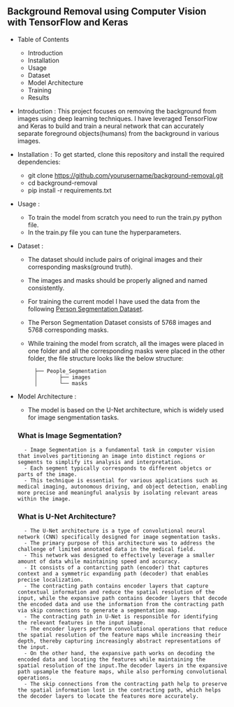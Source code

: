 ## Background Removal using Computer Vision with TensorFlow and Keras 

* Table of Contents
    - Introduction
    - Installation
    - Usage
    - Dataset
    - Model Architecture
    - Training
    - Results

* Introduction :
    This project focuses on removing the background from images using deep learning techniques. I have leveraged TensorFlow and Keras to build and train a neural network that can accurately separate foreground objects(humans) from the background in various images.

* Installation :
    To get started, clone this repository and install the required dependencies:
    - git clone https://github.com/yourusername/background-removal.git
    - cd background-removal
    - pip install -r requirements.txt

* Usage :
    - To train the model from scratch you need to run the train.py python file.
    - In the train.py file you can tune the hyperparameters.

* Dataset :
    - The dataset should include pairs of original images and their corresponding masks(ground truth).
    - The images and masks should be properly aligned and named consistently.
    - For training the current model I have used the data from the following [Person Segmentation Dataset](https://www.kaggle.com/datasets/nikhilroxtomar/person-segmentation?resource=download).
    - The Person Segmentation Dataset consists of 5768 images and 5768 corresponding masks.
    - While training the model from scratch, all the images were placed in one folder and all the corresponding masks were placed in the other folder, the file structure looks like the below structure:

            ├── People_Segmentation
            │       ├── images
            │       └── masks

* Model Architecture :
    - The model is based on the U-Net architecture, which is widely used for image sengmentation tasks.

    ### What is Image Segmentation?
        - Image Segmentation is a fundamental task in computer vision that involves partitioning an image into distinct regions or segments to simplify its analysis and interpretation.
        - Each segment typically corresponds to different objetcs or parts of the image.
        - This technique is essential for various applications such as medical imaging, autonomous driving, and object detection, enabling more precise and meaningful analysis by isolating relevant areas within the image.

    ### What is U-Net Architecture?
        - The U-Net architecture is a type of convolutional neural network (CNN) specifically designed for image segmentation tasks.
        - The primary purpose of this architecture was to address the challenge of limited annotated data in the medical field.
        - This network was designed to effectively leverage a smaller amount of data while maintaining speed and accuracy.
        - It consists of a contarcting path (encoder) that captures context and a symmetric expanding path (decoder) that enables precise localization.
        - The contracting path contains encoder layers that capture contextual information and reduce the spatial resolution of the input, while the expansive path contains decoder layers that decode the encoded data and use the information from the contracting path via skip connections to generate a segmentation map.
        - The contracting path in U-Net is responsible for identifying the relevant features in the input image. 
        - The encoder layers perform convolutional operations that reduce the spatial resolution of the feature maps while increasing their depth, thereby capturing increasingly abstract representations of the input.
        - On the other hand, the expansive path works on decoding the encoded data and locating the features while maintaining the spatial resolution of the input.The decoder layers in the expansive path upsample the feature maps, while also performing convolutional operations.
        - The skip connections from the contracting path help to preserve the spatial information lost in the contracting path, which helps the decoder layers to locate the features more accurately.